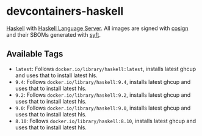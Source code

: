 # devcontainers-haskell

[Haskell](https://www.haskell.org/) with [Haskell Language Server](https://github.com/haskell/haskell-language-server).
All images are signed with [cosign](https://github.com/sigstore/cosign) and their SBOMs generated with
[syft](https://github.com/anchore/syft).

## Available Tags

- `latest`: Follows `docker.io/library/haskell:latest`, installs latest ghcup and uses that to install latest hls.
- `9.4`: Follows `docker.io/library/haskell:9.4`, installs latest ghcup and uses that to install latest hls.
- `9.2`: Follows `docker.io/library/haskell:9.2`, installs latest ghcup and uses that to install latest hls.
- `9.0`: Follows `docker.io/library/haskell:9.0`, installs latest ghcup and uses that to install latest hls.
- `8.10`: Follows `docker.io/library/haskell:8.10`, installs latest ghcup and uses that to install latest hls.

